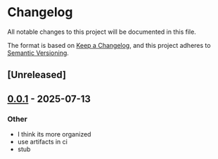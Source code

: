 # Changelog

All notable changes to this project will be documented in this file.

The format is based on [Keep a Changelog](https://keepachangelog.com/en/1.0.0/),
and this project adheres to [Semantic Versioning](https://semver.org/spec/v2.0.0.html).

## [Unreleased]

## [0.0.1](https://github.com/ocasazza/nix_rust_template/releases/tag/nix_rust_template-server-v0.0.1) - 2025-07-13

### Other

- I think its more organized
- use artifacts in ci
- stub
